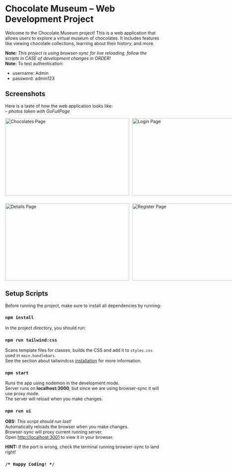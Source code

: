 # Chocolate Museum – Web Development Project

Welcome to the Chocolate Museum project! This is a web application that allows users to explore a virtual museum of chocolates. It includes features like viewing chocolate collections, learning about their history, and more.

**Note:** *This project is using browser-sync for live reloading, follow the scripts in CASE of development changes in ORDER!* \
**Note:** To test authentication:

- username: Admin
- password: admin123

## Screenshots
Here is a taste of how the web application looks like: \
– _photos taken with GoFullPage_

<div style="display: flex; flex-direction: row; gap: 10px;">
  <div style="display: flex; flex-direction: column; gap: 25px;">
    <img src="https://github.com/user-attachments/assets/8b43681f-b600-4c87-9e3a-c453aeabd3e9" alt="Chocolates Page" width="400" height="250"/>
    <img src="https://github.com/user-attachments/assets/36597185-e7aa-4a53-8a94-c851486874f8" alt="Details Page" width="400" height="250"/>
  </div>
  <div style="display: flex; flex-direction: column; gap: 25px;">
    <img src="https://github.com/user-attachments/assets/3520b05b-3b8a-463b-81f4-31528dbc9911" alt="Login Page" width="400" height="250"/>
    <img src="https://github.com/user-attachments/assets/15fe29ba-97ec-4e5a-bdbf-d16a6937fdf6" alt="Register Page" width="400" height="250"/>
  </div>
  <img src="https://github.com/user-attachments/assets/de523866-81f2-47d6-b446-1c460cfda6ea" alt="Contact Page" width="400" height="250"/>
</div>

## Setup Scripts


Before running the project, make sure to install all dependencies by running:
### `npm install`

In the project directory, you should run:

### `npm run tailwind:css`

Scans template files for classes, builds the CSS and add it to `styles.css` used in `main.handlebars`. \
See the section about tailwindcss [installation](https://tailwindcss.com/docs/installation) for more information.

### `npm start`

Runs the app using nodemon in the development mode. \
Server runs on **localhost:3000**, but since we are using browser-sync it will use proxy mode. \
The server will reload when you make changes.

### `npm run ui`

**OBS:** *This script should run last!* \
Automatically reloads the browser when you make changes. \
Browser-sync will proxy current running server. \
Open [http://localhost:3001](http://localhost:3001) to view it in your browser.

**HINT:** If the port is wrong, check the terminal running browser-sync to land right! 

### `/* Happy Coding! */`
